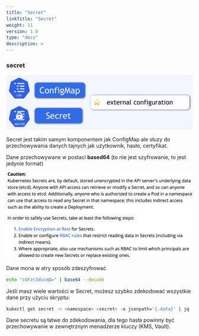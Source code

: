 ```yaml
---
title: "Secret"
linkTitle: "Secret"
weight: 11
version: 1.0
type: "docs"
description: >
---
```


### secret

![](../03-configmap/cm$secret.png)

Secret jest takim samym komponentem jak ConfigMap ale słuzy do przechowywania danych tajnych jak użytkownik, hasło, certyfikat.

Dane przechowywane w postaci **based64** (to nie jest szyfrowanie, to jest jedynie format)

![read](../06-secret/secret.png)

Dane mona w atry sposób zdeszyfrować 

```bash
echo "cGFzc3dvcmQ=" | base64 --decode
```

Jeśli masz wiele wartości w Secret, możesz szybko zdekodować wszystkie dane przy użyciu skryptu:

```bash
kubectl get secret -n <namespace> <secret> -o jsonpath='{.data}' | jq -r 'to_entries[] | "\(.key): \(.value | @base64d)"'
```

Dane secretu są łatwe do zdekodowania, dla tego hasła powinny być przechowywanie w zewnętrznym menadżerze kluczy (KMS, Vault).